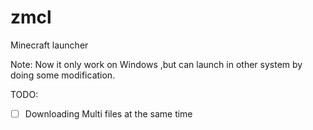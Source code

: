 # zmcl
Minecraft launcher 

Note: Now it only work on Windows ,but can launch in other system by doing some modification.

TODO:    
- [ ] Downloading Multi files at the same time 
